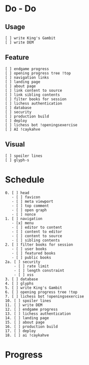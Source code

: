 # Do - Do

## Usage
    [ ] write King's Gambit
    [ ] write DEM
    
## Feature
    [ ] endgame progress
    [ ] opening progress tree !top
    [ ] navigation links
    [ ] landing page
    [ ] about page
    [ ] link content to source
    [ ] link sibling contents
    [ ] filter books for session
    [ ] lichess authentication
    [ ] database
    [ ] security
    [ ] production build
    [ ] deploy
    [ ] lichess bot !openingsexercise
    [ ] AI !caykahve

## Visual
    [ ] spoiler lines
    [ ] glyph-s
    


# Schedule

    0. [ ] head
       - [ ] favicon
       - [ ] meta viewport
       - [ ] top comment
       - [ ] open graph
       - [ ] nonce
    1. [ ] navigation
       - [x] menu
       - [ ] editor to content
       - [ ] content to editor
       - [ ] content to source
       - [ ] sibling contents
    2. [ ] filter books for session
       - [ ] user books
       - [ ] featured books
       - [ ] public books
    2a. [ ] security
        - [ ] rate limit
        - [ ] length constraint
        - [ ] xss
    3. [ ] database
    4. [ ] glyphs
    5. [ ] write King's Gambit
    6. [ ] opening progress tree !top
    7. [ ] lichess bot !openingsexercise
    10. [ ] spoiler lines
    11. [ ] write DEM
    12. [ ] endgame progress
    13. [ ] lichess authentication
    14. [ ] landing page
    15. [ ] about page
    16. [ ] production build
    17. [ ] deploy
    18. [ ] ai !caykahve

# Progress

    
